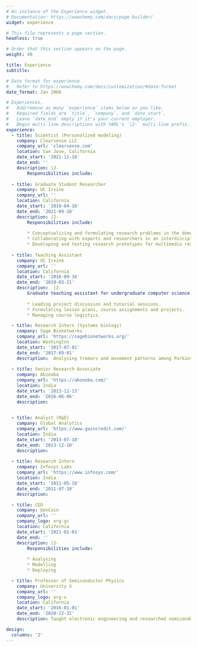 ```yaml
---
# An instance of the Experience widget.
# Documentation: https://wowchemy.com/docs/page-builder/
widget: experience

# This file represents a page section.
headless: true

# Order that this section appears on the page.
weight: 40

title: Experience
subtitle:

# Date format for experience
#   Refer to https://wowchemy.com/docs/customization/#date-format
date_format: Jan 2006

# Experiences.
#   Add/remove as many `experience` items below as you like.
#   Required fields are `title`, `company`, and `date_start`.
#   Leave `date_end` empty if it's your current employer.
#   Begin multi-line descriptions with YAML's `|2-` multi-line prefix.
experience:
  - title: Scientist (Personalized modeling)
    company: Clearsense LLC
    company_url: 'clearsense.com'
    location: San Jose, California
    date_start: '2021-11-16'
    date_end: ''
    description: |2-
        Responsibilities include:
        
  - title: Graduate Student Researcher
    company: UC Irvine
    company_url: ''
    location: California
    date_start: '2019-04-16'
    date_end: '2021-09-10'
    description: |2-
        Responsibilities include:
        
        * Conceptualizing and formulating research problems in the domain of temporal event modelling for personal health models.
        * Collaborating with experts and researchers in an interdisciplinary environment.
        * Developing and testing research prototypes for multimedia research experiments and modeling.
        
  - title: Teaching Assistant
    company: UC Irvine
    company_url: ''
    location: California
    date_start: '2016-09-16'
    date_end: '2019-03-21'
    description:  |2-
        Graduate teaching assistant for undergraduate computer science courses across all years. Resposibities include:
        
        * Leading project discussion and tutorial sessions.
        * Formulating lesson plans, course assignments and projects.
        * Managing course logistics.

  - title: Research Intern (Systems biology)
    company: Sage Bionetworks
    company_url: 'https://sagebionetworks.org/'
    location: Washington
    date_start: '2017-07-01'
    date_end: '2017-09-01'
    description:  Analysing tremors and movement patterns among Parkinson’s disease patients using accelerometer and lifestyle data collected using smart phones and mHealth application.
    
  - title: Senior Research Associate
    company: Abzooba
    company_url: 'https://abzooba.com/'
    location: India
    date_start: '2013-12-13'
    date_end: '2016-06-06'
    description:  
    

  - title: Analyst (R&D)
    company: Global Analytics
    company_url: 'https://www.gaincredit.com/'
    location: India
    date_start: '2013-07-10'
    date_end: '2013-12-10'
    description:  
    
  - title: Research Intern
    company: Infosys Labs
    company_url: 'https://www.infosys.com/'
    location: India
    date_start: '2011-05-10'
    date_end: '2011-07-10'
    description:  

  - title: CEO
    company: GenCoin
    company_url: ''
    company_logo: org-gc
    location: California
    date_start: '2021-01-01'
    date_end: ''
    description: |2-
        Responsibilities include:
        
        * Analysing
        * Modelling
        * Deploying

  - title: Professor of Semiconductor Physics
    company: University X
    company_url: ''
    company_logo: org-x
    location: California
    date_start: '2016-01-01'
    date_end: '2020-12-31'
    description: Taught electronic engineering and researched semiconductor physics.

design:
  columns: '2'
---
```

